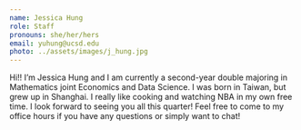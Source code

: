 ```yaml
---
name: Jessica Hung
role: Staff
pronouns: she/her/hers
email: yuhung@ucsd.edu
photo: ../assets/images/j_hung.jpg
---
```

Hi!! I’m Jessica Hung and I am currently a second-year double majoring in Mathematics joint Economics and Data Science. I was born in Taiwan, but grew up in Shanghai. I really like cooking and watching NBA in my own free time. I look forward to seeing you all this quarter! Feel free to come to my office hours if you have any questions or simply want to chat!